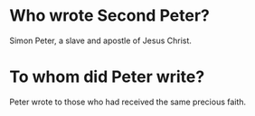 # Who wrote Second Peter?

Simon Peter, a slave and apostle of Jesus Christ.

# To whom did Peter write?

Peter wrote to those who had received the same precious faith.

